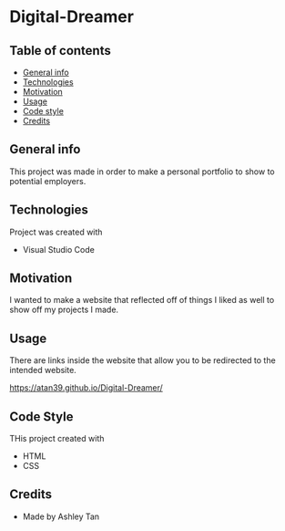 # Digital-Dreamer

## Table of contents
* [General info](#general-info)
* [Technologies](#technologies)
* [Motivation](#motivation)
* [Usage](#usage)
* [Code style](#code-style)
* [Credits](#credits)

## General info
This project was made in order to make a personal portfolio to show to potential employers. 

## Technologies 
Project was created with
* Visual Studio Code

## Motivation
I wanted to make a website that reflected off of things I liked as well to show off my projects I made. 

## Usage
There are links inside the website that allow you to be redirected to the intended website. 

https://atan39.github.io/Digital-Dreamer/

## Code Style
THis project created with
* HTML
* CSS

## Credits
* Made by Ashley Tan